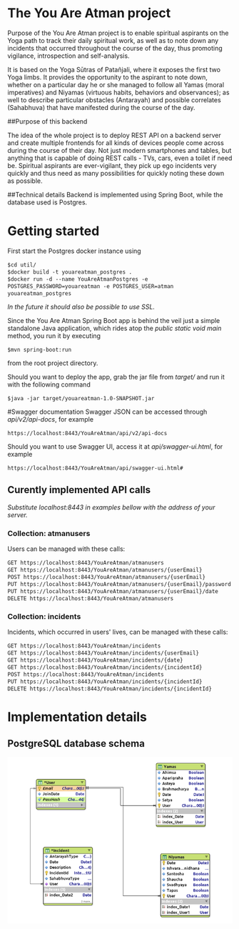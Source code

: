 # The You Are Atman project
Purpose of the You Are Atman project is to enable spiritual aspirants on the Yoga path to track their daily spiritual work, as well as to note down any incidents that occurred throughout the course of the day, thus promoting vigilance, introspection and self-analysis.

It is based on the Yoga Sūtras of Patañjali, where it exposes the first two Yoga limbs. It provides the opportunity to the aspirant to note down, whether on a particular day he or she managed to follow all Yamas (moral imperatives) and Niyamas (virtuous habits, behaviors and observances); as well to describe particular obstacles (Antarayah) and possible correlates (Sahabhuva) that have manifested during the course of the day.

##Purpose of this backend

The idea of the whole project is to deploy REST API on a backend server and create multiple frontends for all kinds of devices people come across during the course of their day. Not just modern smartphones and tables, but anything that is capable of doing REST calls - TVs, cars, even a toilet if need be. Spiritual aspirants are ever-vigilant, they pick up ego incidents very quickly and thus need as many possibilities for quickly noting these down as possible.


##Technical details
Backend is implemented using Spring Boot, while the database used is Postgres.

# Getting started
First start the Postgres docker instance using
```
$cd util/
$docker build -t youareatman_postgres .
$docker run -d --name YouAreAtmanPostgres -e POSTGRES_PASSWORD=youareatman -e POSTGRES_USER=atman youareatman_postgres
```
*In the future it should also be possible to use SSL.*

Since the You Are Atman Spring Boot app is behind the veil just a simple standalone Java application, which rides atop the *public static void main* method, you run it by executing
```
$mvn spring-boot:run
```
from the root project directory.

Should you want to deploy the app, grab the jar file from *target/* and run it with the following command
```
$java -jar target/youareatman-1.0-SNAPSHOT.jar
```

#Swagger documentation
Swagger JSON can be accessed through *api/v2/api-docs*, for example
```
https://localhost:8443/YouAreAtman/api/v2/api-docs
```

Should you want to use Swagger UI, access it at *api/swagger-ui.html*, for example
```
https://localhost:8443/YouAreAtman/api/swagger-ui.html#
```

## Curently implemented API calls
*Substitute localhost:8443 in examples bellow with the address of your server.*

### Collection: atmanusers
Users can be managed with these calls:

```
GET https://localhost:8443/YouAreAtman/atmanusers
GET https://localhost:8443/YouAreAtman/atmanusers/{userEmail}
POST https://localhost:8443/YouAreAtman/atmanusers/{userEmail}
PUT https://localhost:8443/YouAreAtman/atmanusers/{userEmail}/password
PUT https://localhost:8443/YouAreAtman/atmanusers/{userEmail}/date
DELETE https://localhost:8443/YouAreAtman/atmanusers
```

### Collection: incidents
Incidents, which occurred in users' lives, can be managed with these calls:

```
GET https://localhost:8443/YouAreAtman/incidents
GET https://localhost:8443/YouAreAtman/incidents/{userEmail}
GET https://localhost:8443/YouAreAtman/incidents/{date}
GET https://localhost:8443/YouAreAtman/incidents/{incidentId}
POST https://localhost:8443/YouAreAtman/incidents
PUT https://localhost:8443/YouAreAtman/incidents/{incidentId}
DELETE https://localhost:8443/YouAreAtman/incidents/{incidentId}
```

# Implementation details

## PostgreSQL database schema

![Shema should be here...](https://github.com/matevzmarkovic/youareatman/blob/master/help/database_shema.png)
